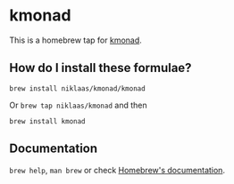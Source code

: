 # kmonad

This is a homebrew tap for [kmonad](https://github.com/kmonad/kmonad).

## How do I install these formulae?

```shell
brew install niklaas/kmonad/kmonad
```

Or `brew tap niklaas/kmonad` and then

```shell
brew install kmonad
```

## Documentation

`brew help`, `man brew` or check [Homebrew's documentation](https://docs.brew.sh).
